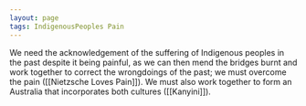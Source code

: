 ```yaml
---
layout: page
tags: IndigenousPeoples Pain 
---
```


We need the acknowledgement of the suffering of Indigenous peoples in the past despite it being painful, as we can then mend the bridges burnt and work together to correct the wrongdoings of the past; we must overcome the pain ([[Nietzsche Loves Pain]]). We must also work together to form an Australia that incorporates both cultures ([[Kanyini]]).